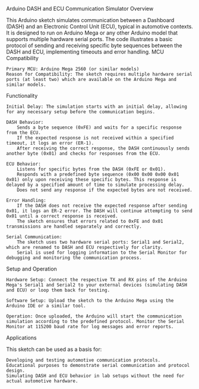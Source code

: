 Arduino DASH and ECU Communication Simulator
Overview

This Arduino sketch simulates communication between a Dashboard (DASH) and an Electronic Control Unit (ECU), typical in automotive contexts. It is designed to run on Arduino Mega or any other Arduino model that supports multiple hardware serial ports. The code illustrates a basic protocol of sending and receiving specific byte sequences between the DASH and ECU, implementing timeouts and error handling.
MCU Compatibility

    Primary MCU: Arduino Mega 2560 (or similar models)
    Reason for Compatibility: The sketch requires multiple hardware serial ports (at least two) which are available on the Arduino Mega and similar models.

Functionality

    Initial Delay: The simulation starts with an initial delay, allowing for any necessary setup before the communication begins.

    DASH Behavior:
        Sends a byte sequence (0xFE) and waits for a specific response from the ECU.
        If the expected response is not received within a specified timeout, it logs an error (ER-1).
        After receiving the correct response, the DASH continuously sends another byte (0x01) and checks for responses from the ECU.

    ECU Behavior:
        Listens for specific bytes from the DASH (0xFE or 0x01).
        Responds with a predefined byte sequence (0x00 0x00 0x00 0x01 0x01) only upon receiving these specific bytes. This response is delayed by a specified amount of time to simulate processing delay.
        Does not send any response if the expected bytes are not received.

    Error Handling:
        If the DASH does not receive the expected response after sending 0x01, it logs an ER-2 error. The DASH will continue attempting to send 0x01 until a correct response is received.
        The sketch ensures that errors related to 0xFE and 0x01 transmissions are handled separately and correctly.

    Serial Communication:
        The sketch uses two hardware serial ports: Serial1 and Serial2, which are renamed to DASH and ECU respectively for clarity.
        Serial is used for logging information to the Serial Monitor for debugging and monitoring the communication process.

Setup and Operation

    Hardware Setup: Connect the respective TX and RX pins of the Arduino Mega's Serial1 and Serial2 to your external devices (simulating DASH and ECU) or loop them back for testing.

    Software Setup: Upload the sketch to the Arduino Mega using the Arduino IDE or a similar tool.

    Operation: Once uploaded, the Arduino will start the communication simulation according to the predefined protocol. Monitor the Serial Monitor at 115200 baud rate for log messages and error reports.

Applications

This sketch can be used as a basis for:

    Developing and testing automotive communication protocols.
    Educational purposes to demonstrate serial communication and protocol design.
    Simulating DASH and ECU behavior in lab setups without the need for actual automotive hardware.
